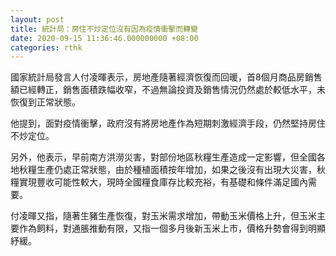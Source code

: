 ```yaml
---
layout: post
title: 統計局：房住不炒定位沒有因為疫情衝擊而轉變
date: 2020-09-15 11:36:46.000000000 +08:00
categories: rthk
---
```


國家統計局發言人付凌暉表示，房地產隨著經濟恢復而回暖，首8個月商品房銷售額已經轉正，銷售面積跌幅收窄，不過無論投資及銷售情況仍然處於較低水平，未恢復到正常狀態。

他提到，面對疫情衝擊，政府沒有將房地產作為短期刺激經濟手段，仍然堅持房住不炒定位。

另外，他表示，早前南方洪澇災害，對部份地區秋糧生產造成一定影響，但全國各地秋糧生產仍處正常狀態，由於種植面積按年增加，如果之後沒有出現大災害，秋糧實現豐收可能性較大，現時全國糧食庫存比較充裕，有基礎和條件滿足國內需要。

付凌暉又指，隨著生豬生產恢復，對玉米需求增加，帶動玉米價格上升，但玉米主要作為飼料，對通脹推動有限，又指一個多月後新玉米上市，價格升勢會得到明顯紓緩。
